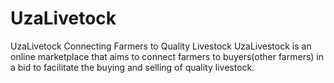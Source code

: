 # UzaLivetock

UzaLivetock
Connecting Farmers to Quality Livestock
UzaLivestock is an online marketplace that aims to connect farmers to buyers(other farmers) in a bid to facilitate the buying and selling of quality livestock. 

